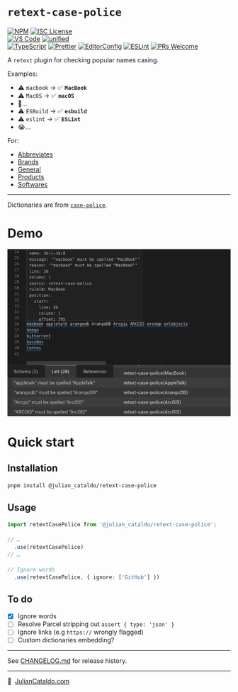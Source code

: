 # `retext-case-police`

[![NPM](https://img.shields.io/npm/v/@julian_cataldo/retext-case-police)](https://www.npmjs.com/package/@julian_cataldo/retext-case-police)
[![ISC License](https://img.shields.io/npm/l/@julian_cataldo/remark-lint-frontmatter-schema)](./LICENSE)  
[![VS Code](https://img.shields.io/badge/Visual_Studio_Code-0078D4?logo=visual%20studio%20code)](https://code.visualstudio.com)
[![unified](https://img.shields.io/badge/uni-fied-0366d6?logo=markdown)](https://unifiedjs.com)  
[![TypeScript](https://img.shields.io/badge/TypeScript-333333.svg?logo=typescript)](http://www.typescriptlang.org/)
[![Prettier](https://img.shields.io/badge/Prettier-333333.svg?logo=prettier)](https://prettier.io)
[![EditorConfig](https://img.shields.io/badge/EditorConfig-333333.svg?logo=editorconfig)](https://editorconfig.org)
[![ESLint](https://img.shields.io/badge/ESLint-3A33D1?logo=eslint)](https://eslint.org)
[![PRs Welcome](https://img.shields.io/badge/PRs-welcome-brightgreen.svg)](https://makeapullrequest.com)

A `retext` plugin for checking popular names casing.

Examples:

- ⚠️ `macbook` → ✅ **`MacBook`**
- ⚠️ `MacOS` → ✅ **`macOS`**
- 🤔…
- ⚠️ `ESBuild` → ✅ **`esbuild`**
- ⚠️ `eslint` → ✅ **`ESLint`**
- 😭…

For:

- [Abbreviates](https://github.com/antfu/case-police/blob/main/dict/abbreviates.json)
- [Brands](https://github.com/antfu/case-police/blob/main/dict/brands.json)
- [General](https://github.com/antfu/case-police/blob/main/dict/general.json)
- [Products](https://github.com/antfu/case-police/blob/main/dict/products.json)
- [Softwares](https://github.com/antfu/case-police/blob/main/dict/softwares.json)

---

Dictionaries are from [`case-police`](https://github.com/antfu/case-police).

# Demo

![Demo screenshot of this retext plugin](./docs/screenshot.png)

# Quick start

## Installation

```sh
pnpm install @julian_cataldo/retext-case-police
```

## Usage

```ts
import retextCasePolice from '@julian_cataldo/retext-case-police';

// …
  .use(retextCasePolice)
// …

// Ignore words
  .use(retextCasePolice, { ignore: ['GitHub'] })
```

## To do

- [x] Ignore words
- [ ] Resolve Parcel stripping out `assert { type: 'json' }`
- [ ] Ignore links (e.g `https://` wrongly flagged)
- [ ] Custom dictionaries embedding?

---

See [CHANGELOG.md](./CHANGELOG.md) for release history.

---

🔗  [JulianCataldo.com](https://www.juliancataldo.com)
